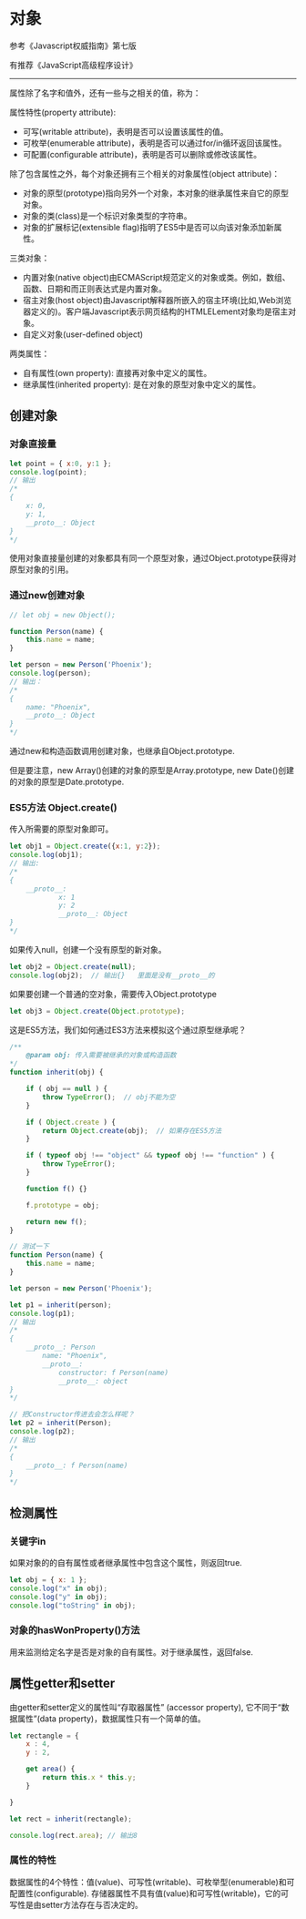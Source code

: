 # 对象

参考《Javascript权威指南》第七版

有推荐《JavaScript高级程序设计》

---

属性除了名字和值外，还有一些与之相关的值，称为：

属性特性(property attribute):
- 可写(writable attribute)，表明是否可以设置该属性的值。
- 可枚举(enumerable attribute)，表明是否可以通过for/in循环返回该属性。
- 可配置(configurable attribute)，表明是否可以删除或修改该属性。

除了包含属性之外，每个对象还拥有三个相关的对象属性(object attribute)：
- 对象的原型(prototype)指向另外一个对象，本对象的继承属性来自它的原型对象。
- 对象的类(class)是一个标识对象类型的字符串。
- 对象的扩展标记(extensible flag)指明了ES5中是否可以向该对象添加新属性。

三类对象：
- 内置对象(native object)由ECMAScript规范定义的对象或类。例如，数组、函数、日期和而正则表达式是内置对象。
- 宿主对象(host object)由Javascript解释器所嵌入的宿主环境(比如,Web浏览器定义的)。客户端Javascript表示网页结构的HTMLELement对象均是宿主对象。
- 自定义对象(user-defined object)

两类属性：
- 自有属性(own property): 直接再对象中定义的属性。
- 继承属性(inherited property): 是在对象的原型对象中定义的属性。

## 创建对象

### 对象直接量
```js
let point = { x:0, y:1 };
console.log(point);
// 输出
/*
{
    x: 0,
    y: 1,
    __proto__: Object
}
*/
```
使用对象直接量创建的对象都具有同一个原型对象，通过Object.prototype获得对原型对象的引用。

### 通过new创建对象
```js
// let obj = new Object();

function Person(name) {
    this.name = name;
}

let person = new Person('Phoenix');
console.log(person);
// 输出：
/*
{
    name: "Phoenix",
    __proto__: Object
}
*/
```
通过new和构造函数调用创建对象，也继承自Object.prototype.

但是要注意，new Array()创建的对象的原型是Array.prototype, new Date()创建的对象的原型是Date.prototype.

### ES5方法 Object.create()

传入所需要的原型对象即可。
```js
let obj1 = Object.create({x:1, y:2});
console.log(obj1);  
// 输出:
/*
{
    __proto__:
            x: 1
            y: 2
            __proto__: Object
}
*/
```

如果传入null，创建一个没有原型的新对象。
```js
let obj2 = Object.create(null);
console.log(obj2);  // 输出{}   里面是没有__proto__的
```

如果要创建一个普通的空对象，需要传入Object.prototype
```js
let obj3 = Object.create(Object.prototype);
```


这是ES5方法，我们如何通过ES3方法来模拟这个通过原型继承呢？
```js
/**
    @param obj: 传入需要被继承的对象或构造函数
*/
function inherit(obj) {

    if ( obj == null ) {
        throw TypeError();  // obj不能为空
    }

    if ( Object.create ) {
        return Object.create(obj);  // 如果存在ES5方法
    }

    if ( typeof obj !== "object" && typeof obj !== "function" ) {
        throw TypeError();
    }

    function f() {}

    f.prototype = obj;

    return new f();
}

// 测试一下
function Person(name) {
    this.name = name;
}

let person = new Person('Phoenix');

let p1 = inherit(person);
console.log(p1); 
// 输出
/*
{
    __proto__: Person
        name: "Phoenix",
        __proto__: 
            constructor: f Person(name)
            __proto__: object
}
*/

// 把Constructor传进去会怎么样呢？
let p2 = inherit(Person);
console.log(p2);
// 输出
/*
{
    __proto__: f Person(name)
}
*/
```

## 检测属性

### 关键字in
如果对象的的自有属性或者继承属性中包含这个属性，则返回true.
```js
let obj = { x: 1 };
console.log("x" in obj);
console.log("y" in obj);
console.log("toString" in obj);
```

### 对象的hasWonProperty()方法
用来监测给定名字是否是对象的自有属性。对于继承属性，返回false.


## 属性getter和setter

由getter和setter定义的属性叫“存取器属性” (accessor property), 它不同于“数据属性”(data property)，数据属性只有一个简单的值。

```js
let rectangle = {
    x : 4,
    y : 2,

    get area() {
        return this.x * this.y;
    }

}

let rect = inherit(rectangle);

console.log(rect.area); // 输出8
```

### 属性的特性
数据属性的4个特性：值(value)、可写性(writable)、可枚举型(enumerable)和可配置性(configurable).
存储器属性不具有值(value)和可写性(writable)，它的可写性是由setter方法存在与否决定的。

